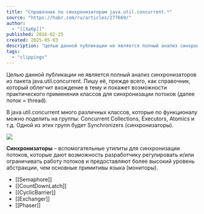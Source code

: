 ```yaml
---
title: "Справочник по синхронизаторам java.util.concurrent.*"
source: "https://habr.com/ru/articles/277669/"
author:
  - "[[Хабр]]"
published: 2016-02-25
created: 2025-05-03
description: "Целью данной публикации не является полный анализ синхронизаторов из пакета java.util.concurrent. Пишу её, прежде всего, как справочник, который облегчит вхождение в тему и покажет возможности..."
tags:
  - "clippings"
---
```

Целью данной публикации не является полный анализ синхронизаторов из пакета java.util.concurrent. Пишу её, прежде всего, как справочник, который облегчит вхождение в тему и покажет возможности практического применения классов для синхронизации потоков (далее поток = thread).  
  
В java.util.concurrent много различных классов, которые по функционалу можно поделить на группы: Concurrent Collections, Executors, Atomics и т.д. Одной из этих групп будет Synchronizers (синхронизаторы).  
  
![](https://habrastorage.org/r/w1560/files/303/865/e0e/303865e0e58b4514863ca687a498d9cd.png)  
  
**Синхронизаторы** – вспомогательные утилиты для синхронизации потоков, которые дают возможность разработчику регулировать и/или ограничивать работу потоков и предоставляют более высокий уровень абстракции, чем основные примитивы языка (мониторы).  
  

 - [[Semaphore]]
 - [[CountDownLatch]]
 - [[CyclicBarrier]]
 - [[Exchanger]]
 - [[Phaser]]